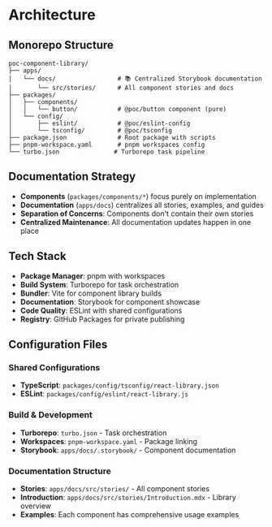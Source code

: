 # Architecture

## Monorepo Structure

```
poc-component-library/
├── apps/
│   └── docs/                 # 📚 Centralized Storybook documentation
│       └── src/stories/      # All component stories and docs
├── packages/
│   ├── components/
│   │   └── button/           # @poc/button component (pure)
│   └── config/
│       ├── eslint/           # @poc/eslint-config
│       └── tsconfig/         # @poc/tsconfig
├── package.json              # Root package with scripts
├── pnpm-workspace.yaml       # pnpm workspaces config
└── turbo.json               # Turborepo task pipeline
```

## Documentation Strategy

- **Components** (`packages/components/*`) focus purely on implementation
- **Documentation** (`apps/docs`) centralizes all stories, examples, and guides
- **Separation of Concerns**: Components don't contain their own stories
- **Centralized Maintenance**: All documentation updates happen in one place

## Tech Stack

- **Package Manager**: pnpm with workspaces
- **Build System**: Turborepo for task orchestration
- **Bundler**: Vite for component library builds
- **Documentation**: Storybook for component showcase
- **Code Quality**: ESLint with shared configurations
- **Registry**: GitHub Packages for private publishing

## Configuration Files

### Shared Configurations

- **TypeScript**: `packages/config/tsconfig/react-library.json`
- **ESLint**: `packages/config/eslint/react-library.js`

### Build & Development

- **Turborepo**: `turbo.json` - Task orchestration
- **Workspaces**: `pnpm-workspace.yaml` - Package linking
- **Storybook**: `apps/docs/.storybook/` - Component documentation

### Documentation Structure

- **Stories**: `apps/docs/src/stories/` - All component stories
- **Introduction**: `apps/docs/src/stories/Introduction.mdx` - Library overview
- **Examples**: Each component has comprehensive usage examples 
